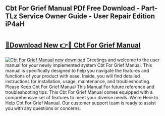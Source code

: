## Cbt For Grief Manual PDf Free Download - Part-TLz Service Owner Guide - User Repair Edition iP4aH

# <h2><a href="http://bc12806.oget.top/?id=Cbt+For+Grief+Manual">🔗Download New 👉🔴 Cbt For Grief Manual</a></h2>

[![Cbt For Grief Manual new download](https://i.imgur.com/5g1atiW.png)](http://bc12806.oget.top/?id=Cbt+For+Grief+Manual)
Greetings and welcome to the user manual for your newly implemented system Cbt For Grief Manual. This manual is specifically designed to help you navigate the features and functions of your product with ease. Inside, you will find detailed instructions for installation, usage, maintenance, and troubleshooting. Please Keep Cbt For Grief Manual This Manual For future reference and troubleshooting tips. This Cbt For Grief Manual comes equipped with a comprehensive set of features to meet your diverse needs. We're Here to Help Cbt For Grief Manual. Our customer support team is ready to assist you with any questions or concerns.

